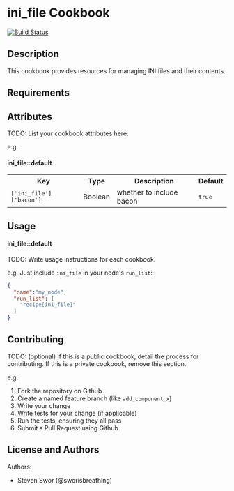 ini_file Cookbook
=================
[![Build Status](https://travis-ci.org/sworisbreathing/chef_ini_file.svg?branch=develop)](https://travis-ci.org/sworisbreathing/chef_ini_file)

Description
-----------
This cookbook provides resources for managing INI files and their contents.

Requirements
------------

Attributes
----------
TODO: List your cookbook attributes here.

e.g.
#### ini_file::default
<table>
  <tr>
    <th>Key</th>
    <th>Type</th>
    <th>Description</th>
    <th>Default</th>
  </tr>
  <tr>
    <td><tt>['ini_file']['bacon']</tt></td>
    <td>Boolean</td>
    <td>whether to include bacon</td>
    <td><tt>true</tt></td>
  </tr>
</table>

Usage
-----
#### ini_file::default
TODO: Write usage instructions for each cookbook.

e.g.
Just include `ini_file` in your node's `run_list`:

```json
{
  "name":"my_node",
  "run_list": [
    "recipe[ini_file]"
  ]
}
```

Contributing
------------
TODO: (optional) If this is a public cookbook, detail the process for contributing. If this is a private cookbook, remove this section.

e.g.
1. Fork the repository on Github
2. Create a named feature branch (like `add_component_x`)
3. Write your change
4. Write tests for your change (if applicable)
5. Run the tests, ensuring they all pass
6. Submit a Pull Request using Github

License and Authors
-------------------
Authors:

- Steven Swor (@sworisbreathing)
